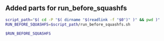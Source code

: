 ## Added parts for run_before_squashfs
```bash
script_path="$( cd -P "$( dirname "$(readlink -f "$0")" )" && pwd )"
RUN_BEFORE_SQUASHFS=$script_path/run_before_squashfs.sh

$RUN_BEFORE_SQUASHFS
```